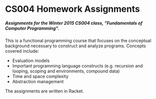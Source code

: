 CS004 Homework Assignments
=======================
##### Assignments for the Winter 2015 CS004 class, **"Fundamentals of Computer Programming"**.
This is a functional programming course that focuses on the conceptual background necessary to construct and analyze programs. Concepts covered include:
* Evaluation models
* Important programming language constructs (e.g. recursion and looping, scoping and environments, compound data)
* Time and space complexity
* Abstraction management


The assignments are written in Racket.

